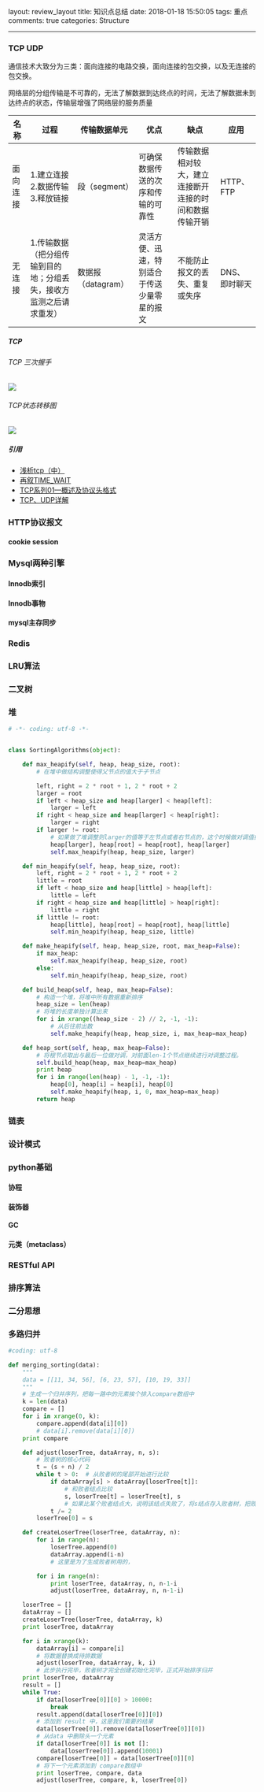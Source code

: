 layout: review_layout
title: 知识点总结
date: 2018-01-18 15:50:05
tags: 重点
comments: true
categories: Structure

---

### TCP UDP
通信技术大致分为三类：面向连接的电路交换，面向连接的包交换，以及无连接的包交换。

网络层的分组传输是不可靠的，无法了解数据到达终点的时间，无法了解数据未到达终点的状态，传输层增强了网络层的服务质量

名称 | 过程 | 传输数据单元 | 优点 | 缺点 | 应用 |
---|---|---|---|---|---|
面向连接 | 1.建立连接 2.数据传输 3.释放链接 | 段（segment）| 可确保数据传送的次序和传输的可靠性 | 传输数据相对较大，建立连接断开连接的时间和数据传输开销 | HTTP、FTP
无连接 | 1.传输数据（把分组传输到目的地；分组丢失，接收方监测之后请求重发）|  数据报（datagram） | 灵活方便、迅速，特别适合于传送少量零星的报文 | 不能防止报文的丢失、重复或失序 | DNS、即时聊天 |

##### TCP
###### TCP 三次握手
![](http://dl.wcar.net.cn/jpg/2018/1/10//Users/kouyalong/Pictures/20180110113301.jpg)
###### TCP状态转移图
![](http://dl.wcar.net.cn/jpg/2018/1/10//Users/kouyalong/Pictures/544465b00200001s.png)
##### 引用
- [浅析tcp（中）](https://zhuanlan.zhihu.com/p/22095090)
- [再叙TIME_WAIT](https://huoding.com/2013/12/31/316)
- [TCP系列01—概述及协议头格式](https://www.cnblogs.com/lshs/p/6038458.html)
- [TCP、UDP详解](https://www.cnblogs.com/visily/archive/2013/03/15/2961190.html)
### HTTP协议报文
#### cookie session
### Mysql两种引擎
#### Innodb索引
#### Innodb事物
#### mysql主存同步
### Redis
### LRU算法
### 二叉树
### 堆

```python
# -*- coding: utf-8 -*-


class SortingAlgorithms(object):

    def max_heapify(self, heap, heap_size, root):
        # 在堆中做结构调整使得父节点的值大于子节点

        left, right = 2 * root + 1, 2 * root + 2
        larger = root
        if left < heap_size and heap[larger] < heap[left]:
            larger = left
        if right < heap_size and heap[larger] < heap[right]:
            larger = right
        if larger != root:
            # 如果做了堆调整则larger的值等于左节点或者右节点的，这个时候做对调值操作
            heap[larger], heap[root] = heap[root], heap[larger]
            self.max_heapify(heap, heap_size, larger)

    def min_heapify(self, heap, heap_size, root):
        left, right = 2 * root + 1, 2 * root + 2
        little = root
        if left < heap_size and heap[little] > heap[left]:
            little = left
        if right < heap_size and heap[little] > heap[right]:
            little = right
        if little != root:
            heap[little], heap[root] = heap[root], heap[little]
            self.min_heapify(heap, heap_size, little)

    def make_heapify(self, heap, heap_size, root, max_heap=False):
        if max_heap:
            self.max_heapify(heap, heap_size, root)
        else:
            self.min_heapify(heap, heap_size, root)

    def build_heap(self, heap, max_heap=False):
        # 构造一个堆，将堆中所有数据重新排序
        heap_size = len(heap)
        # 将堆的长度单独计算出来
        for i in xrange((heap_size - 2) // 2, -1, -1):
            # 从后往前出数
            self.make_heapify(heap, heap_size, i, max_heap=max_heap)

    def heap_sort(self, heap, max_heap=False):
        # 将根节点取出与最后一位做对调，对前面len-1个节点继续进行对调整过程。
        self.build_heap(heap, max_heap=max_heap)
        print heap
        for i in range(len(heap) - 1, -1, -1):
            heap[0], heap[i] = heap[i], heap[0]
            self.make_heapify(heap, i, 0, max_heap=max_heap)
        return heap
```

### 链表
### 设计模式
### python基础
#### 协程
#### 装饰器
#### GC
#### 元类（metaclass）
### RESTful API
### 排序算法
### 二分思想
### 多路归并

```python
#coding: utf-8

def merging_sorting(data):
    """
    data = [[11, 34, 56], [6, 23, 57], [10, 19, 33]]
    """
    # 生成一个归并序列，把每一路中的元素挨个排入compare数组中
    k = len(data)
    compare = []
    for i in xrange(0, k):
        compare.append(data[i][0])
        # data[i].remove(data[i][0])
    print compare

    def adjust(loserTree, dataArray, n, s):
        # 败者树的核心代码
        t = (s + n) / 2
        while t > 0:  # 从败者树的尾部开始进行比较
            if dataArray[s] > dataArray[loserTree[t]]:
                # 和败者结点比较
                s, loserTree[t] = loserTree[t], s
                # 如果比某个败者结点大，说明该结点失败了，将s结点存入败者树，把败者树的现在的胜结点拿去和其父节点比较。
            t /= 2
        loserTree[0] = s

    def createLoserTree(loserTree, dataArray, n):
        for i in range(n):
            loserTree.append(0)
            dataArray.append(i-n)
            # 这里是为了生成败者树用的，

        for i in range(n):
            print loserTree, dataArray, n, n-1-i
            adjust(loserTree, dataArray, n, n-1-i)

    loserTree = []
    dataArray = []
    createLoserTree(loserTree, dataArray, k)
    print loserTree, dataArray

    for i in xrange(k):
        dataArray[i] = compare[i]
        # 将数据替换成待排数据
        adjust(loserTree, dataArray, k, i)
        # 此步执行完毕，败者树才完全创建初始化完毕，正式开始排序归并
    print loserTree, dataArray
    result = []
    while True:
        if data[loserTree[0]][0] > 10000:
            break
        result.append(data[loserTree[0]][0])
        # 添加到 result 中，这是我们需要的结果
        data[loserTree[0]].remove(data[loserTree[0]][0])
        # 从data 中删除头一个元素
        if data[loserTree[0]] is not []:
            data[loserTree[0]].append(10001)
        compare[loserTree[0]] = data[loserTree[0]][0]
        # 将下一个元素添加到 compare数组中
        print loserTree, compare, data
        adjust(loserTree, compare, k, loserTree[0])
```
